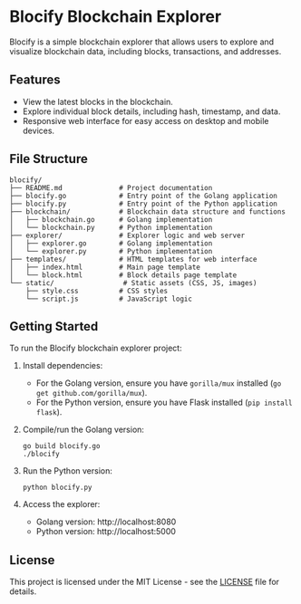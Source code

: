 
# Blocify Blockchain Explorer

Blocify is a simple blockchain explorer that allows users to explore and visualize blockchain data, including blocks, transactions, and addresses.

## Features

- View the latest blocks in the blockchain.
- Explore individual block details, including hash, timestamp, and data.
- Responsive web interface for easy access on desktop and mobile devices.

## File Structure

```
blocify/
├── README.md              # Project documentation
├── blocify.go             # Entry point of the Golang application
├── blocify.py             # Entry point of the Python application
├── blockchain/            # Blockchain data structure and functions
│   ├── blockchain.go      # Golang implementation
│   └── blockchain.py      # Python implementation
├── explorer/              # Explorer logic and web server
│   ├── explorer.go        # Golang implementation
│   └── explorer.py        # Python implementation
├── templates/             # HTML templates for web interface
│   ├── index.html         # Main page template
│   └── block.html         # Block details page template
└── static/                 # Static assets (CSS, JS, images)
    ├── style.css          # CSS styles
    └── script.js          # JavaScript logic
```

## Getting Started

To run the Blocify blockchain explorer project:

1. Install dependencies:
   - For the Golang version, ensure you have `gorilla/mux` installed (`go get github.com/gorilla/mux`).
   - For the Python version, ensure you have Flask installed (`pip install flask`).

2. Compile/run the Golang version:
   ```
   go build blocify.go
   ./blocify
   ```

3. Run the Python version:
   ```
   python blocify.py
   ```

4. Access the explorer:
   - Golang version: http://localhost:8080
   - Python version: http://localhost:5000

## License

This project is licensed under the MIT License - see the [LICENSE](LICENSE) file for details.
